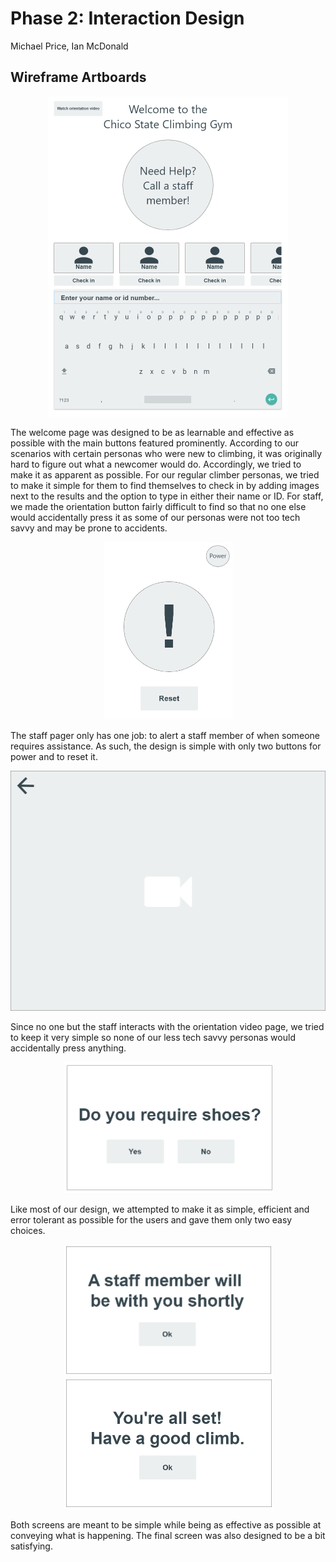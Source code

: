 # Phase 2: Interaction Design

Michael Price, Ian McDonald

## Wireframe Artboards

<p align="center">
  <img src="../Assets/Welcome.png" alt="Welcome screen" style="width:384px;height:512px;">
</p>
  The welcome page was designed to be as learnable and effective as possible with the main buttons featured prominently. According to our scenarios with certain personas who were new to climbing, it was originally hard to figure out what a newcomer would do. Accordingly, we tried to make it as apparent as possible. 
  For our regular climber personas, we tried to make it simple for them to find themselves to check in by adding images next to the results and the option to type in either their name or ID. 
  For staff, we made the orientation button fairly difficult to find so that no one else would accidentally press it as some of our personas were not too tech savvy and may be prone to accidents.

<p align="center">
  <img src="../Assets/Pager.png" alt="Staff pager" style="width:205px;height:284px;">
</p>
  The staff pager only has one job: to alert a staff member of when someone requires assistance. As such, the design is simple with only two buttons for power and to reset it.

<p align="center">
  <img src="../Assets/Orientation.png" alt="Orientation" style="width:512px;height:384px;">
</p>
  Since no one but the staff interacts with the orientation video page, we tried to keep it very simple so none of our less tech savvy personas would accidentally press anything. 

<p align="center">
  <img src="../Assets/Shoes.png" alt="Shoe prompt" style="width:333px;height:210px;">
</p>
  Like most of our design, we attempted to make it as simple, efficient and error tolerant as possible for the users and gave them only two easy choices. 

<p align="center">
  <img src="../Assets/StaffRequest.png" alt="Staff request" style="width:333px;height:210px;">
  <img src="../Assets/Final.png" alt="Final screen" style="width:333px;height:210px;">
</p>
  Both screens are meant to be simple while being as effective as possible at conveying what is happening. The final screen was also designed to be a bit satisfying.
